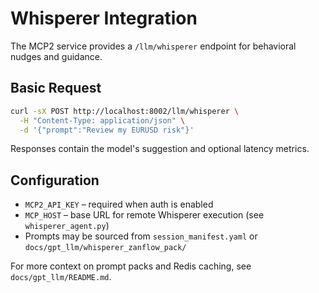 # Whisperer Integration

The MCP2 service provides a `/llm/whisperer` endpoint for behavioral nudges and guidance.

## Basic Request

```bash
curl -sX POST http://localhost:8002/llm/whisperer \
  -H "Content-Type: application/json" \
  -d '{"prompt":"Review my EURUSD risk"}'
```

Responses contain the model's suggestion and optional latency metrics.

## Configuration

- `MCP2_API_KEY` – required when auth is enabled
- `MCP_HOST` – base URL for remote Whisperer execution (see `whisperer_agent.py`)
- Prompts may be sourced from `session_manifest.yaml` or `docs/gpt_llm/whisperer_zanflow_pack/`

For more context on prompt packs and Redis caching, see `docs/gpt_llm/README.md`.
